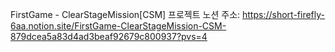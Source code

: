 FirstGame - ClearStageMission[CSM]
프로젝트 노션 주소: https://short-firefly-6aa.notion.site/FirstGame-ClearStageMission-CSM-879dcea5a83d4ad3beaf92679c800937?pvs=4
